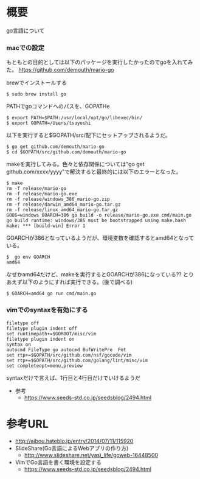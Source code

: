 # 概要
go言語について

### macでの設定 
もともとの目的としては以下のパッケージを実行したかったのでgoを入れてみた。
https://github.com/demouth/mario-go

brewでインストールする
```
$ sudo brew install go
```

PATHでgoコマンドへのパスを、GOPATHe
```
$ export PATH=$PATH:/usr/local/opt/go/libexec/bin/
$ export GOPATH=/Users/tsuyoshi
```

以下を実行すると$GOPATH/src/配下にセットアップされるようだ。
```
$ go get github.com/demouth/mario-go
$ cd $GOPATH/src/github.com/demouth/mario-go
```

makeを実行してみる。色々と依存関係については"go get github.com/xxxx/yyyy"で解決すると最終的には以下のエラーとなった。
```
$ make
rm -f release/mario-go
rm -f release/mario-go.exe 
rm -f release/windows_386_mario-go.zip
rm -f release/darwin_amd64_mario-go.tar.gz
rm -f release/linux_amd64_mario-go.tar.gz
GOOS=windows GOARCH=386 go build -o release/mario-go.exe cmd/main.go
go build runtime: windows/386 must be bootstrapped using make.bash
make: *** [build-win] Error 1
```

GOARCHが386となっているようだが、環境変数を確認するとamd64となっている。
```
$  go env GOARCH
amd64
```

なぜかamd64だけど、makeを実行するとGOARCHが386になっている??
とりあえず以下のようにすれば実行できる。(後で調べる)
```
$ GOARCH=amd64 go run cmd/main.go 
```

### vimでのsyntaxを有効にする
```
filetype off
filetype plugin indent off
set runtimepath+=$GOROOT/misc/vim
filetype plugin indent on
syntax on
autocmd FileType go autocmd BufWritePre  Fmt
set rtp+=$GOPATH/src/github.com/nsf/gocode/vim
set rtp+=$GOPATH/src/github.com/golang/lint/misc/vim
set completeopt=menu,preview
```
syntaxだけで言えば、1行目と4行目だけでいけるようだ

- 参考
  - https://www.seeds-std.co.jp/seedsblog/2494.html


# 参考URL
- http://aibou.hateblo.jp/entry/2014/07/11/115920
- SlideShare(Go言語によるWebアプリの作り方)
  - http://www.slideshare.net/yasi_life/goweb-16448500
- VimでGo言語を書く環境を設定する 
  - https://www.seeds-std.co.jp/seedsblog/2494.html
